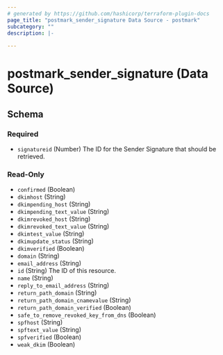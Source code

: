 ```yaml
---
# generated by https://github.com/hashicorp/terraform-plugin-docs
page_title: "postmark_sender_signature Data Source - postmark"
subcategory: ""
description: |-
  
---
```


# postmark_sender_signature (Data Source)





<!-- schema generated by tfplugindocs -->
## Schema

### Required

- `signatureid` (Number) The ID for the Sender Signature that should be retrieved.

### Read-Only

- `confirmed` (Boolean)
- `dkimhost` (String)
- `dkimpending_host` (String)
- `dkimpending_text_value` (String)
- `dkimrevoked_host` (String)
- `dkimrevoked_text_value` (String)
- `dkimtest_value` (String)
- `dkimupdate_status` (String)
- `dkimverified` (Boolean)
- `domain` (String)
- `email_address` (String)
- `id` (String) The ID of this resource.
- `name` (String)
- `reply_to_email_address` (String)
- `return_path_domain` (String)
- `return_path_domain_cnamevalue` (String)
- `return_path_domain_verified` (Boolean)
- `safe_to_remove_revoked_key_from_dns` (Boolean)
- `spfhost` (String)
- `spftext_value` (String)
- `spfverified` (Boolean)
- `weak_dkim` (Boolean)
